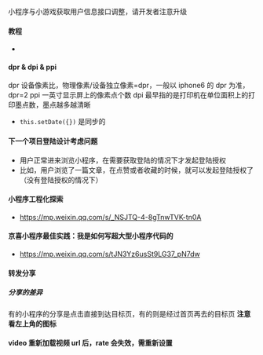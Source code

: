 小程序与小游戏获取用户信息接口调整，请开发者注意升级

> [](https://developers.weixin.qq.com/community/develop/doc/0000a26e1aca6012e896a517556c01)

#### 教程

- [](https://blog.csdn.net/weidong_y/article/details/79636386?utm_medium=distribute.pc_relevant.none-task-blog-2%7Edefault%7EBlogCommendFromBaidu%7Edefault-8.control&depth_1-utm_source=distribute.pc_relevant.none-task-blog-2%7Edefault%7EBlogCommendFromBaidu%7Edefault-8.control)

#### dpr & dpi & ppi

dpr 设备像素比，物理像素/设备独立像素=dpr，一般以 iphone6 的 dpr 为准，dpr=2
ppi 一英寸显示屏上的像素点个数
dpi 最早指的是打印机在单位面积上的打印墨点数，墨点越多越清晰

- `this.setDate({})` 是同步的

#### 下一个项目登陆设计考虑问题

- 用户正常进来浏览小程序，在需要获取登陆的情况下才发起登陆授权
- 比如，用户浏览了一篇文章，在点赞或者收藏的时候，就可以发起登陆授权了（没有登陆授权的情况下）

#### 小程序工程化探索

- https://mp.weixin.qq.com/s/_NSJTQ-4-8gTnwTVK-tn0A

#### 京喜小程序最佳实践：我是如何写超大型小程序代码的

- https://mp.weixin.qq.com/s/tJN3Yz6usSt9LG37_pN7dw

#### 转发分享

##### 分享的差异

有的小程序的分享是点击直接到达目标页，有的则是经过首页再去的目标页
**注意看左上角的图标**

#### video 重新加载视频 url 后，rate 会失效，需重新设置

